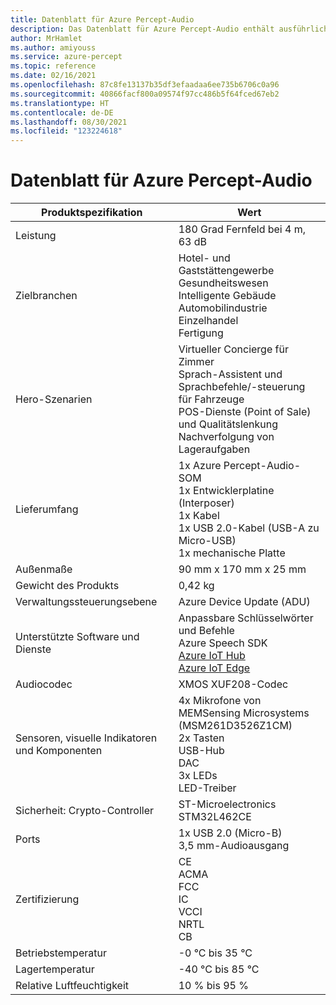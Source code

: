 ```yaml
---
title: Datenblatt für Azure Percept-Audio
description: Das Datenblatt für Azure Percept-Audio enthält ausführliche Informationen zu Gerätespezifikationen.
author: MrHamlet
ms.author: amiyouss
ms.service: azure-percept
ms.topic: reference
ms.date: 02/16/2021
ms.openlocfilehash: 87c8fe13137b35df3efaadaa6ee735b6706c0a96
ms.sourcegitcommit: 40866facf800a09574f97cc486b5f64fced67eb2
ms.translationtype: HT
ms.contentlocale: de-DE
ms.lasthandoff: 08/30/2021
ms.locfileid: "123224618"
---
```

# <a name="azure-percept-audio-datasheet"></a>Datenblatt für Azure Percept-Audio

|Produktspezifikation           |Wert     |
|--------------------------------|--------|
|Leistung                     |180 Grad Fernfeld bei 4 m, 63 dB  |
|Zielbranchen               |Hotel- und Gaststättengewerbe <br> Gesundheitswesen <br> Intelligente Gebäude <br> Automobilindustrie <br> Einzelhandel <br> Fertigung  |
|Hero-Szenarien                  |Virtueller Concierge für Zimmer <br> Sprach-Assistent und Sprachbefehle/-steuerung für Fahrzeuge <br> POS-Dienste (Point of Sale) und Qualitätslenkung <br> Nachverfolgung von Lageraufgaben|
|Lieferumfang  |1x Azure Percept-Audio-SOM <br> 1x Entwicklerplatine (Interposer) <br> 1x Kabel <br> 1x USB 2.0-Kabel (USB-A zu Micro-USB) <br> 1x mechanische Platte|
|Außenmaße             |90 mm x 170 mm x 25 mm   |
|Gewicht des Produkts                  |0,42 kg   |
|Verwaltungssteuerungsebene        |Azure Device Update (ADU)          |
|Unterstützte Software und Dienste |Anpassbare Schlüsselwörter und Befehle <br> Azure Speech SDK <br> [Azure IoT Hub](https://azure.microsoft.com/services/iot-hub/) <br> [Azure IoT Edge](https://azure.microsoft.com/services/iot-edge/) |
|Audiocodec                     |XMOS XUF208-Codec        |
|Sensoren, visuelle Indikatoren und Komponenten   |4x Mikrofone von MEMSensing Microsystems (MSM261D3526Z1CM) <br> 2x Tasten <br> USB-Hub <br> DAC <br> 3x LEDs <br> LED-Treiber          |
|Sicherheit: Crypto-Controller      |ST-Microelectronics STM32L462CE       |
|Ports                           |1x USB 2.0 (Micro-B) <br> 3,5 mm-Audioausgang     |
|Zertifizierung                   |CE <br> ACMA <br> FCC <br> IC <br> VCCI  <br> NRTL <br> CB  |
|Betriebstemperatur           |-0 °C bis 35 °C     |
|Lagertemperatur       |-40 °C bis 85 °C     |
|Relative Luftfeuchtigkeit               |10 % bis 95 %    |
